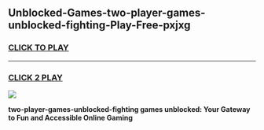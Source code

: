 
## Unblocked-Games-two-player-games-unblocked-fighting-Play-Free-pxjxg
<h3>
<a href="https://premium76.site?title=two-player-games-unblocked-fighting&ref=21A">CLICK TO PLAY</a></h3>
<hr>

<h3>
<a href="https://premium76.site?title=two-player-games-unblocked-fighting&ref=21A">CLICK 2 PLAY</a>
  
</h3>

<a href="https://premium76.site?title=two-player-games-unblocked-fighting&ref=21A"><img src="https://clearcache.store/games.png"></a>


**two-player-games-unblocked-fighting games unblocked: Your Gateway to Fun and Accessible Online Gaming**
